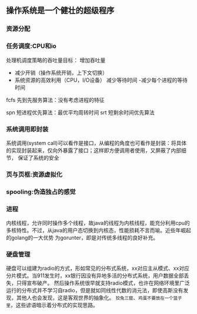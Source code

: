 ## 操作系统是一个健壮的超级程序


### 资源分配
 
 


### 任务调度:CPU和io

处理机调度策略的吞吐量目标：
增加吞吐量
- 减少开销（操作系统开销，上下文切换）
- 系统资源的高效利用（CPU，I/O设备）
减少等待时间
-减少每个进程的等待时间

fcfs 先到先服务算法：没有考虑进程的特征

spn 短进程优先算法：最优平均周转时间
srt 短剩余时间优先算法

### 系统调用即封装

系统调用(system call)可以看作是接口，从编程的角度也可看作是封装：将具体的实现封装起来，仅向外暴露了接口；这样即方便调用者使用，又屏蔽了内部细节，
保证了系统的安全


### 页与页框:资源虚拟化


### spooling:伪造独占的感觉

### 进程
内核线程，允许同时操作多个线程，故java的线程为内核线程，能充分利用cpu的多核特性。不过，从java的用户态切换到内核态，性能损耗不言而喻。近些年崛起的golang的一大优势
为gorunter，即是对传统多线程的良好补充。



### 硬盘管理
硬盘可以组建为radio的方式，形如常见的分布式系统，xx对应主从模式、xx对应分片模式。当911发生时，xx银行因没有异地多活的分布式系统，用户数据全部丢失，只得宣布破产。
然后操作系统很早就支持radio模式，也许在网络环境里广泛运行的分布式并不学习自radio，但是就如同线性代数的消元法，即使高斯没有发现，其他人也会发现，这是客观世界的抽象化。
`狡兔三窟`、`鸡蛋不要放在一个篮子里`，这些谚语暗示着分布式的实现思路。




